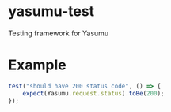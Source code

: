 # yasumu-test

Testing framework for Yasumu

# Example

```ts
test("should have 200 status code", () => {
    expect(Yasumu.request.status).toBe(200);
});
```